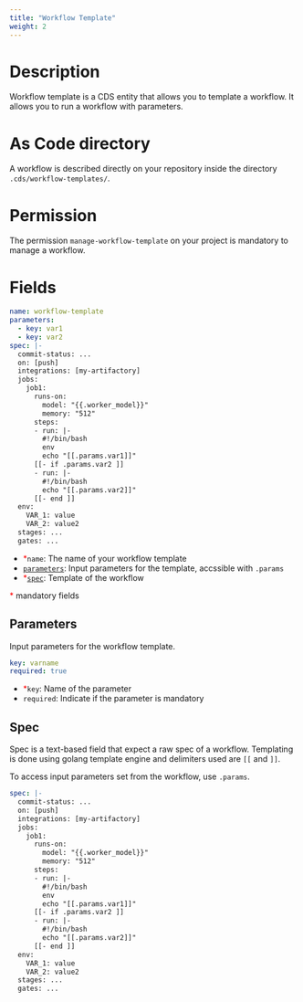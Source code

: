 ```yaml
---
title: "Workflow Template"
weight: 2
---
```


# Description

Workflow template is a CDS entity that allows you to template a workflow. It allows you to run a workflow with parameters.

# As Code directory

A workflow is described directly on your repository inside the directory `.cds/workflow-templates/`.

# Permission

The permission `manage-workflow-template` on your project is mandatory to manage a workflow.

# Fields

```yaml
name: workflow-template
parameters:
  - key: var1
  - key: var2
spec: |-
  commit-status: ...
  on: [push]
  integrations: [my-artifactory]
  jobs:
    job1:
      runs-on:
        model: "{{.worker_model}}"
        memory: "512"
      steps:
      - run: |-
        #!/bin/bash
        env
        echo "[[.params.var1]]"
      [[- if .params.var2 ]]
      - run: |-
        #!/bin/bash
        echo "[[.params.var2]]"
      [[- end ]]
  env:
    VAR_1: value
    VAR_2: value2
  stages: ...
  gates: ...
```

- <span style="color:red">\*</span>`name`: The name of your workflow template
- [`parameters`](#parameters): Input parameters for the template, accssible with `.params`
- <span style="color:red">\*</span>[`spec`](#spec): Template of the workflow

<span style="color:red">\*</span> mandatory fields

## Parameters

Input parameters for the workflow template.

```yaml
key: varname
required: true
```

- <span style="color:red">\*</span>`key`: Name of the parameter
- `required`: Indicate if the parameter is mandatory

## Spec

Spec is a text-based field that expect a raw spec of a workflow.
Templating is done using golang template engine and delimiters used are `[[` and `]]`.

To access input parameters set from the workflow, use `.params`.

```yaml
spec: |-
  commit-status: ...
  on: [push]
  integrations: [my-artifactory]
  jobs:
    job1:
      runs-on:
        model: "{{.worker_model}}"
        memory: "512"
      steps:
      - run: |-
        #!/bin/bash
        env
        echo "[[.params.var1]]"
      [[- if .params.var2 ]]
      - run: |-
        #!/bin/bash
        echo "[[.params.var2]]"
      [[- end ]]
  env:
    VAR_1: value
    VAR_2: value2
  stages: ...
  gates: ...
```
